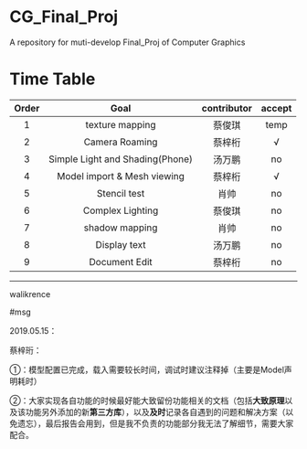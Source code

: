 # CG_Final_Proj
A repository for muti-develop Final_Proj of Computer Graphics
# Time Table


|Order|Goal|contributor|accept|
|:----:|:----:|:----:|:----:|
|1|texture mapping|蔡俊琪|temp|
|2|Camera Roaming|蔡梓桁|√|
|3|Simple Light and Shading(Phone)|汤万鹏|no|
|4|Model import & Mesh viewing|蔡梓桁|√|
|5|Stencil test|肖帅|no|
|6|Complex Lighting|蔡俊琪|no|
|7|shadow mapping|肖帅|no|
|8|Display text|汤万鹏|no|
|9|Document Edit|蔡梓桁|no|

---
walikrence

#msg

2019.05.15：

蔡梓珩：

①：模型配置已完成，载入需要较长时间，调试时建议注释掉（主要是Model声明耗时）

②：大家实现各自功能的时候最好能大致留份功能相关的文档（包括**大致原理**以及该功能另外添加的新**第三方库**），以及**及时**记录各自遇到的问题和解决方案（以免遗忘），最后报告会用到，但是我不负责的功能部分我无法了解细节，需要大家配合。